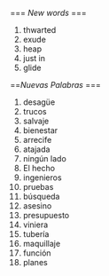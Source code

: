 === *New words* ===

1. thwarted
2. exude
3. heap
4. just in
5. glide

==*Nuevas Palabras* ===

1. desagüe
2. trucos
3. salvaje
4. bienestar
5. arrecife
6. atajada
7. ningún lado
8. El hecho
9. ingenieros
10. pruebas
11. búsqueda
12. asesino
13. presupuesto
14. viniera
15. tubería
16. maquillaje
17. función
18. planes
